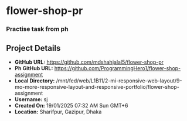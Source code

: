 # flower-shop-pr

### Practise task from ph

## Project Details

- **GitHub URL:** https://github.com/mdshahjalal5/flower-shop-pr
- **Ph GitHub URL:** https://github.com/ProgrammingHero1/flower-shop-assignment
- **Local Directory:** /mnt/fed/web/L1B11/2-mi-responsive-web-layout/9-mo-more-responsive-layout-and-responsive-portfolio/flower-shop-assignment
- **Username:** sj
- **Created On:** 19/01/2025 07:32 AM Sun GMT+6
- **Location:** Sharifpur, Gazipur, Dhaka
